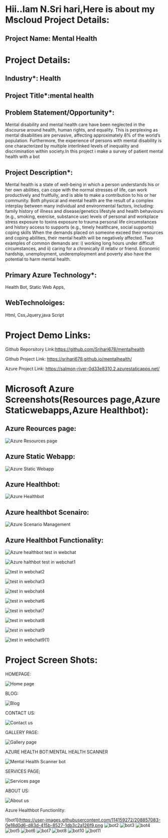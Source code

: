 # Hii..Iam N.Sri hari,Here is about my Mscloud Project Details:

## Project Name: Mental Health

# Project Details:

## Industry*: Health

## Project Title*:mental health

## Problem Statement/Opportunity*:
Mental disability and mental health care have been neglected in the discourse around health, human rights, and equality. This is perplexing as mental disabilities are pervasive, affecting approximately 8% of the world’s population. Furthermore, the experience of persons with mental disability is one characterized by multiple interlinked levels of inequality and discrimination within society.In this project i make a survey of patient mental health with a bot

## Project Description*:
Mental health is a state of well-being in which a person understands his or her own abilities, can cope with the normal stresses of life, can work productively and fruitfully, and is able to make a contribution to his or her community. Both physical and mental health are the result of a complex interplay between many individual and environmental factors, including: family history of illness and disease/genetics lifestyle and health behaviours (e.g., smoking, exercise, substance use) levels of personal and workplace stress exposure to toxins exposure to trauma personal life circumstances and history access to supports (e.g., timely healthcare, social supports) coping skills When the demands placed on someone exceed their resources and coping abilities, their mental health will be negatively affected. Two examples of common demands are: i) working long hours under difficult circumstances, and ii) caring for a chronically ill relativ or friend. Economic hardship, unemployment, underemployment and poverty also have the potential to harm mental health.

## Primary Azure Technology*:
Health Bot, Static Web Apps,

## WebTechnoloiges:
Html,
Css,Jquery,java Script

# Project Demo Links:

Github Reporsitory Link:https://github.com/Srihari678/mentalhealth

Github Project Link: https://srihari678.github.io/mentalhealth/

Azure Project Link: https://salmon-river-0d33e8310.2.azurestaticapps.net/

# Microsoft Azure Screenshots(Resources page,Azure Staticwebapps,Azure Healthbot):
## Azure Reources page:
![Azure Resources page](https://user-images.githubusercontent.com/114159272/208854885-ae8504e0-7ca3-4f08-9ed4-edc39e498750.png)

## Azure Static Webapp:
![Azure Static Webapp](https://user-images.githubusercontent.com/114159272/208855041-620bebe8-04d7-4b19-b87e-d911c3646913.png)

## Azure Healthbot:
![Azure Healthbot](https://user-images.githubusercontent.com/114159272/208855103-c9e853fa-33be-4e37-8ae5-1998cac5c524.png)

## Azure healthbot Scenairo:
![Azure Scenario Management ](https://user-images.githubusercontent.com/114159272/208855181-b3c13d49-8905-4ed6-9b44-dc1833ef14dc.png)

## Azure Healthbot Functionality:

![Azure healthbot test in webchat](https://user-images.githubusercontent.com/114159272/208855344-b163f4d3-13fd-4861-96b1-7ccf431f1864.png)

![Azure halthbot test in webchat1](https://user-images.githubusercontent.com/114159272/208855370-2a2c71e9-551c-44a8-a852-714080919452.png)

![test in webchat2](https://user-images.githubusercontent.com/114159272/208855433-ed239c1d-64a3-4885-b8f7-11739a845471.png)

![test in webchat3](https://user-images.githubusercontent.com/114159272/208855445-830143c8-ae9a-4485-a133-c57b11f497e3.png)

![test in webchat4](https://user-images.githubusercontent.com/114159272/208855475-9c551278-c4fb-4cb4-9a12-db1fcaa68995.png)

![test in webchat6](https://user-images.githubusercontent.com/114159272/208855512-41cc800e-d67d-4744-a88c-55db0828a2be.png)

![test in webchat7](https://user-images.githubusercontent.com/114159272/208855531-16e42e07-bf60-4e6f-a563-c3e982f5fd44.png)

![test in webchat8](https://user-images.githubusercontent.com/114159272/208855555-7dbd6de9-ce54-4a4b-a96c-b677369d7d10.png)

![test in webchat9](https://user-images.githubusercontent.com/114159272/208855582-06429e14-6501-43ec-9938-724505bfeab2.png)

![test in webchat9(1)](https://user-images.githubusercontent.com/114159272/208855645-36a37961-7172-41fa-95b1-388380354d2b.png)





# Project Screen Shots:

HOMEPAGE:

![Home page](https://user-images.githubusercontent.com/114159272/207238973-d418e5e4-8226-47e9-86dd-1662d958165e.png)

BLOG:

![Blog](https://user-images.githubusercontent.com/114159272/207238954-1e9d48c5-8c48-49e9-b05a-79cd1934a8bb.png)

CONTACT US:

![Contact us](https://user-images.githubusercontent.com/114159272/207238964-09b966db-53e3-4b3f-ab7d-b68a548cb169.png)

GALLERY PAGE:

![Gallery page](https://user-images.githubusercontent.com/114159272/207238968-aca841e6-241d-420f-ad99-b8d47dfd79a2.png)

AZURE HEALTH BOT:MENTAL HEALTH SCANNER

![Mental Health Scanner bot](https://user-images.githubusercontent.com/114159272/207238978-7c34f1ce-f190-445f-a876-2f0e0c7e2c5d.png)

SERVICES PAGE;

![Services page](https://user-images.githubusercontent.com/114159272/207238982-5e236edb-7ed3-47a5-be5a-b71dfec22e8a.png)

ABOUT US:

![About us](https://user-images.githubusercontent.com/114159272/207238987-ab827e95-a3fe-4f90-85c7-690527a52992.png)

Azure Healthbot Functionlity:

![bot1](https://user-images.githubusercontent.com/114159272/208857083-0e18d0d6-d83d-415b-8527-1db3c2a126f9.png
![bot2](https://user-images.githubusercontent.com/114159272/208857124-bd5cf171-ae58-444b-a469-ca0772aaa93d.png)
![bot3](https://user-images.githubusercontent.com/114159272/208857160-824ee2f1-433d-4926-9570-b1158de5944c.png)
![bot4](https://user-images.githubusercontent.com/114159272/208857187-f13be4d2-67f6-48c7-8979-f0d8f1eb8303.png)
![bot5](https://user-images.githubusercontent.com/114159272/208857263-c2c82c42-7569-4bab-bf59-a7cb67307ab9.png)
![bot6](https://user-images.githubusercontent.com/114159272/208857303-496bac82-dfc7-4bc4-90ab-3f31ecbc89cf.png)
![bot7](https://user-images.githubusercontent.com/114159272/208857334-699046b0-c756-4d1e-a8a7-cef0810a8563.png)
![bot8](https://user-images.githubusercontent.com/114159272/208857356-5f575c2c-16d3-4aee-8b85-0d9e19daa979.png)
![bot10](https://user-images.githubusercontent.com/114159272/208857380-8b74ddb4-c64d-47da-8ded-e9f43fb74d0c.png)
![bot11](https://user-images.githubusercontent.com/114159272/208857404-c39da108-2d68-44ba-a43a-b6f8f189281d.png)
